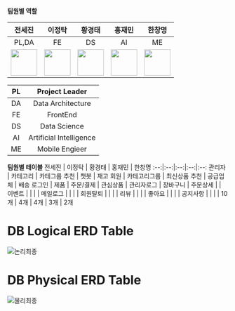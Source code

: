 **팀원별 역할**
 
전세진 | 이정탁 | 황경태 | 홍재민 | 한창명
:--:|:--:|:--:|:--:|:--:
PL,DA | FE | DS | AI | ME
<a href="https://github.com/zazasj"><img src="https://avatars.githubusercontent.com/zazasj" width="60" height="60"></a> | <a href="https://github.com/JTak2"><img src="https://avatars.githubusercontent.com/JTak2" width="60" height="60"></a> | <a href="https://github.com/HwangReaper"><img src="https://avatars.githubusercontent.com/HwangReaper" width="60" height="60"></a> | <a href="https://github.com/hongjm99"><img src="https://avatars.githubusercontent.com/hongjm99" width="60" height="60"></a> | <a href="https://github.com/ChangMyungGit"><img src="https://avatars.githubusercontent.com/ChangMyungGit" width="60" height="60"></a>



PL | Project Leader
:--:|:--:
DA|Data Architecture 
FE | FrontEnd
DS | Data Science
AI | Artificial Intelligence
ME | Mobile Engieer


**팀원별 테이블**
전세진 | 이정탁 | 황경태 | 홍재민 | 한창명
:--:|:--:|:--:|:--:|:--:
관리자 | 카테고리 | 카테그룹 추천 | 챗봇 | 재고
회원 | 카테고리그룹 | 최신상품 추천 | 공급업체  | 배송
로그인 | 제품 | 주문/결제 | 관심상품 |
관리자로그 | 장바구니 | 주문상세 |  |
이벤트 |  |  |  |
메일로그 |  |  |  |
회원탈퇴 |  |  |  |
리뷰 |  |  |  |
좋아요 |  |  |  |
공지사항 |  |  |  |
10개  | 4개 | 4개  | 3개 | 2개

# DB Logical ERD Table
![논리최종](https://github.com/zazasj/team5_v2sbm3c/assets/105793155/8f91799d-96f4-4c12-ad9c-829997d697fc)

# DB Physical ERD Table
![물리최종](https://github.com/zazasj/team5_v2sbm3c/assets/105793155/9b149d52-a476-4e8a-a803-726208e31b52)




